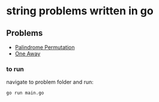 # string problems written in go

## Problems

* [Palindrome Permutation](palindrome_permutation)
* [One Away](one_away)

### to run

navigate to problem folder and run:

```
go run main.go
```
